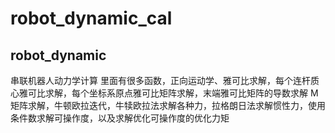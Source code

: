 # robot_dynamic_cal


## robot_dynamic
串联机器人动力学计算
里面有很多函数，正向运动学、雅可比求解，每个连杆质心雅可比求解，每个坐标系原点雅可比矩阵求解，末端雅可比矩阵的导数求解
M矩阵求解，牛顿欧拉迭代，牛犊欧拉法求解各种力，拉格朗日法求解惯性力，使用条件数求解可操作度，以及求解优化可操作度的优化力矩
